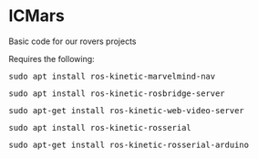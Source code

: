 # ICMars
Basic code for our rovers projects

Requires the following:

<pre>sudo apt install ros-kinetic-marvelmind-nav</pre>

<pre>sudo apt install ros-kinetic-rosbridge-server</pre>

<pre>sudo apt-get install ros-kinetic-web-video-server</pre>

<pre>sudo apt install ros-kinetic-rosserial</pre>

<pre>sudo apt-get install ros-kinetic-rosserial-arduino</pre>




